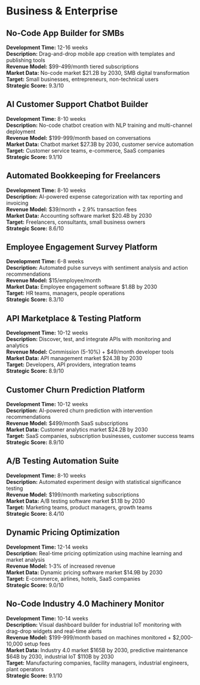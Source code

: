 # Business & Enterprise

## No-Code App Builder for SMBs
**Development Time:** 12-16 weeks  
**Description:** Drag-and-drop mobile app creation with templates and publishing tools  
**Revenue Model:** $99-499/month tiered subscriptions  
**Market Data:** No-code market $21.2B by 2030, SMB digital transformation  
**Target:** Small businesses, entrepreneurs, non-technical users  
**Strategic Score:** 9.3/10

## AI Customer Support Chatbot Builder
**Development Time:** 8-10 weeks  
**Description:** No-code chatbot creation with NLP training and multi-channel deployment  
**Revenue Model:** $199-999/month based on conversations  
**Market Data:** Chatbot market $27.3B by 2030, customer service automation  
**Target:** Customer service teams, e-commerce, SaaS companies  
**Strategic Score:** 9.1/10

## Automated Bookkeeping for Freelancers
**Development Time:** 8-10 weeks  
**Description:** AI-powered expense categorization with tax reporting and invoicing  
**Revenue Model:** $39/month + 2.9% transaction fees  
**Market Data:** Accounting software market $20.4B by 2030  
**Target:** Freelancers, consultants, small business owners  
**Strategic Score:** 8.6/10

## Employee Engagement Survey Platform
**Development Time:** 6-8 weeks  
**Description:** Automated pulse surveys with sentiment analysis and action recommendations  
**Revenue Model:** $15/employee/month  
**Market Data:** Employee engagement software $1.8B by 2030  
**Target:** HR teams, managers, people operations  
**Strategic Score:** 8.3/10

## API Marketplace & Testing Platform
**Development Time:** 10-12 weeks  
**Description:** Discover, test, and integrate APIs with monitoring and analytics  
**Revenue Model:** Commission (5-10%) + $49/month developer tools  
**Market Data:** API management market $24.3B by 2030  
**Target:** Developers, API providers, integration teams  
**Strategic Score:** 8.9/10

## Customer Churn Prediction Platform
**Development Time:** 10-12 weeks  
**Description:** AI-powered churn prediction with intervention recommendations  
**Revenue Model:** $499/month SaaS subscriptions  
**Market Data:** Customer analytics market $24.2B by 2030  
**Target:** SaaS companies, subscription businesses, customer success teams  
**Strategic Score:** 8.9/10

## A/B Testing Automation Suite
**Development Time:** 8-10 weeks  
**Description:** Automated experiment design with statistical significance testing  
**Revenue Model:** $199/month marketing subscriptions  
**Market Data:** A/B testing software market $1.1B by 2030  
**Target:** Marketing teams, product managers, growth teams  
**Strategic Score:** 8.4/10

## Dynamic Pricing Optimization
**Development Time:** 12-14 weeks  
**Description:** Real-time pricing optimization using machine learning and market analysis  
**Revenue Model:** 1-3% of increased revenue  
**Market Data:** Dynamic pricing software market $14.9B by 2030  
**Target:** E-commerce, airlines, hotels, SaaS companies  
**Strategic Score:** 9.0/10

## No-Code Industry 4.0 Machinery Monitor
**Development Time:** 10-14 weeks  
**Description:** Visual dashboard builder for industrial IoT monitoring with drag-drop widgets and real-time alerts  
**Revenue Model:** $199-999/month based on machines monitored + $2,000-10,000 setup fees  
**Market Data:** Industry 4.0 market $165B by 2030, predictive maintenance $64B by 2030, industrial IoT $110B by 2030  
**Target:** Manufacturing companies, facility managers, industrial engineers, plant operators  
**Strategic Score:** 9.1/10